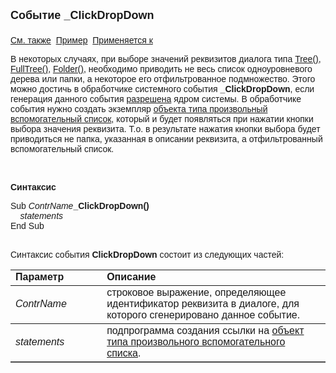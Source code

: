 ﻿<html>
<head>
<title>Системное событие опис. диалога _ClickDropDown</title>
</head>

<body>

<p><font face="Arial"><font size="4"><strong>Событие _ClickDropDown<br>
<br>
</strong></font><a href="../Functions/AsDialogEx/ClickDropDownEvent.html">См. 
также</a>&nbsp;
<u>Пример</u>&nbsp; <a href="../Defs/Dialog.html">Применяется к</a></font></p>

<p class="label"><font face="Arial">В некоторых случаях, при выборе 
значений реквизитов диалога типа <a
href="../Types/Tree().html">Tree()</a>, <a href="../Types/FULLTREE().html">
FullTree()</a>, <a
href="../Types/Folder().html">Folder()</a>, необходимо приводить не весь список 
одноуровневого дерева или папки, а некоторое его отфильтрованное подмножество. 
Этого можно достичь в обработчике системного события <strong>_ClickDropDown</strong>, 
если генерация данного события <a href="../Functions/AsDialogEx/ClickDropDownEvent.html">
разрешена</a>
ядром системы. В обработчике события нужно создать экземпляр <a href="../Functions/AsModalBrowser.html">
объекта типа произвольный вспомогательный список</a>, который и будет появляться 
при нажатии кнопки выбора значения реквизита. Т.о. в результате нажатия кнопки 
выбора будет приводиться не папка, указанная в описании реквизита, а 
отфильтрованный вспомогательный список.</font></p>

<p class="label">&nbsp;</p>

<p class="label"><font face="Arial"><b>Синтаксис</b></font></p>

<p><font face="Arial">Sub <em>ContrName</em><strong>_ClickDropDown()<br>
</strong><em>&nbsp;&nbsp;&nbsp; statements</em><br>
End Sub</font></p>

<p><font face="Arial"><br>
Синтаксис события <strong>ClickDropDown</strong> состоит из следующих частей:</font></p>

<table border="1" cellPadding="5" cols="2" frame="below" rules="rows">
<TBODY>
  <tr vAlign="top">
    <td class="label" width="29%"><font face="Arial"><b>Параметр</b></font></td>
    <td class="label" width="71%"><font face="Arial"><strong>Описание</strong></font></td>
  </tr>
  <tr>
    <td width="29%"><em><font face="Arial">ContrName</font></em></td>
    <td width="71%"><font face="Arial">строковое выражение, 
	определяющее идентификатор реквизита в диалоге, для которого сгенерировано 
	данное событие.</font></td>
  </tr>
  <tr>
    <td width="29%"><font face="Arial"><em>statements</em></font></td>
    <td width="71%"><font face="Arial">подпрограмма создания ссылки на <a href="../Functions/AsModalBrowser.html">
	объект типа произвольного вспомогательного списка</a>.</font></td>
  </tr>
</table>

<p class="label">&nbsp;</p>

<p>&nbsp;</p>
</body>
</html>
